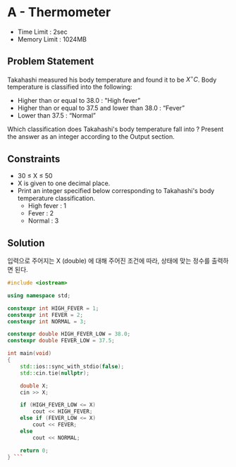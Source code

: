 # A - Thermometer

- Time Limit : 2sec
- Memory Limit : 1024MB

## Problem Statement

Takahashi measured his body temperature and found it to be $X^{\circ}C$.
Body temperature is classified into the following:

- Higher than or equal to 38.0 : "High fever”
- Higher than or equal to 37.5 and lower than 38.0 : “Fever”
- Lower than 37.5 : “Normal”

Which classification does Takahashi's body temperature fall into ?
Present the answer as an integer according to the Output section.

## Constraints

- 30 $\leq$ X $\leq$ 50
- X is given to one decimal place.
- Print an integer specified below corresponding to Takahashi's body temperature classification.
  - High fever : 1
  - Fever : 2
  - Normal : 3

## Solution

 입력으로 주어지는 X (double) 에 대해 주어진 조건에 따라, 상태에 맞는 정수를 출력하면 된다.

```cpp
#include <iostream>

using namespace std;

constexpr int HIGH_FEVER = 1;
constexpr int FEVER = 2;
constexpr int NORMAL = 3;

constexpr double HIGH_FEVER_LOW = 38.0;
constexpr double FEVER_LOW = 37.5;

int main(void)
{
    std::ios::sync_with_stdio(false);
    std::cin.tie(nullptr);

    double X;
    cin >> X;

    if (HIGH_FEVER_LOW <= X)
        cout << HIGH_FEVER;
    else if (FEVER_LOW <= X)
        cout << FEVER;
    else
        cout << NORMAL;

    return 0;
} ```
